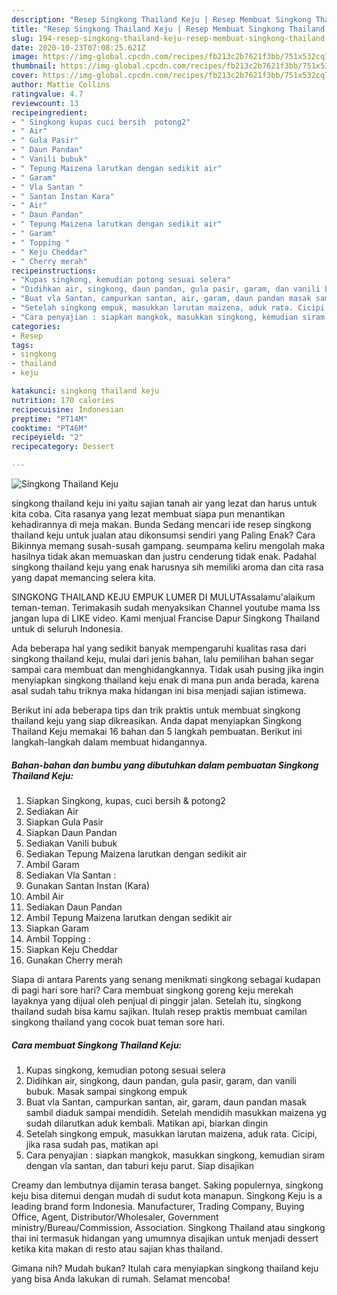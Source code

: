 ```yaml
---
description: "Resep Singkong Thailand Keju | Resep Membuat Singkong Thailand Keju Yang Lezat"
title: "Resep Singkong Thailand Keju | Resep Membuat Singkong Thailand Keju Yang Lezat"
slug: 194-resep-singkong-thailand-keju-resep-membuat-singkong-thailand-keju-yang-lezat
date: 2020-10-23T07:08:25.621Z
image: https://img-global.cpcdn.com/recipes/fb213c2b7621f3bb/751x532cq70/singkong-thailand-keju-foto-resep-utama.jpg
thumbnail: https://img-global.cpcdn.com/recipes/fb213c2b7621f3bb/751x532cq70/singkong-thailand-keju-foto-resep-utama.jpg
cover: https://img-global.cpcdn.com/recipes/fb213c2b7621f3bb/751x532cq70/singkong-thailand-keju-foto-resep-utama.jpg
author: Mattie Collins
ratingvalue: 4.7
reviewcount: 13
recipeingredient:
- " Singkong kupas cuci bersih  potong2"
- " Air"
- " Gula Pasir"
- " Daun Pandan"
- " Vanili bubuk"
- " Tepung Maizena larutkan dengan sedikit air"
- " Garam"
- " Vla Santan "
- " Santan Instan Kara"
- " Air"
- " Daun Pandan"
- " Tepung Maizena larutkan dengan sedikit air"
- " Garam"
- " Topping "
- " Keju Cheddar"
- " Cherry merah"
recipeinstructions:
- "Kupas singkong, kemudian potong sesuai selera"
- "Didihkan air, singkong, daun pandan, gula pasir, garam, dan vanili bubuk. Masak sampai singkong empuk"
- "Buat vla Santan, campurkan santan, air, garam, daun pandan masak sambil diaduk sampai mendidih. Setelah mendidih masukkan maizena yg sudah dilarutkan aduk kembali. Matikan api, biarkan dingin"
- "Setelah singkong empuk, masukkan larutan maizena, aduk rata. Cicipi, jika rasa sudah pas, matikan api"
- "Cara penyajian : siapkan mangkok, masukkan singkong, kemudian siram dengan vla santan, dan taburi keju parut. Siap disajikan"
categories:
- Resep
tags:
- singkong
- thailand
- keju

katakunci: singkong thailand keju 
nutrition: 170 calories
recipecuisine: Indonesian
preptime: "PT14M"
cooktime: "PT46M"
recipeyield: "2"
recipecategory: Dessert

---
```



![Singkong Thailand Keju](https://img-global.cpcdn.com/recipes/fb213c2b7621f3bb/751x532cq70/singkong-thailand-keju-foto-resep-utama.jpg)


singkong thailand keju ini yaitu sajian tanah air yang lezat dan harus untuk kita coba. Cita rasanya yang lezat membuat siapa pun menantikan kehadirannya di meja makan.
Bunda Sedang mencari ide resep singkong thailand keju untuk jualan atau dikonsumsi sendiri yang Paling Enak? Cara Bikinnya memang susah-susah gampang. seumpama keliru mengolah maka hasilnya tidak akan memuaskan dan justru cenderung tidak enak. Padahal singkong thailand keju yang enak harusnya sih memiliki aroma dan cita rasa yang dapat memancing selera kita.

SINGKONG THAILAND KEJU EMPUK LUMER DI MULUTAssalamu&#39;alaikum teman-teman. Terimakasih sudah menyaksikan Channel youtube mama Iss jangan lupa di LIKE video. Kami menjual Francise Dapur Singkong Thailand untuk di seluruh Indonesia.

Ada beberapa hal yang sedikit banyak mempengaruhi kualitas rasa dari singkong thailand keju, mulai dari jenis bahan, lalu pemilihan bahan segar sampai cara membuat dan menghidangkannya. Tidak usah pusing jika ingin menyiapkan singkong thailand keju enak di mana pun anda berada, karena asal sudah tahu triknya maka hidangan ini bisa menjadi sajian istimewa.


Berikut ini ada beberapa tips dan trik praktis untuk membuat singkong thailand keju yang siap dikreasikan. Anda dapat menyiapkan Singkong Thailand Keju memakai 16 bahan dan 5 langkah pembuatan. Berikut ini langkah-langkah dalam membuat hidangannya.

<!--inarticleads1-->

##### Bahan-bahan dan bumbu yang dibutuhkan dalam pembuatan Singkong Thailand Keju:

1. Siapkan  Singkong, kupas, cuci bersih &amp; potong2
1. Sediakan  Air
1. Siapkan  Gula Pasir
1. Siapkan  Daun Pandan
1. Sediakan  Vanili bubuk
1. Sediakan  Tepung Maizena larutkan dengan sedikit air
1. Ambil  Garam
1. Sediakan  Vla Santan :
1. Gunakan  Santan Instan (Kara)
1. Ambil  Air
1. Sediakan  Daun Pandan
1. Ambil  Tepung Maizena larutkan dengan sedikit air
1. Siapkan  Garam
1. Ambil  Topping :
1. Siapkan  Keju Cheddar
1. Gunakan  Cherry merah


Siapa di antara Parents yang senang menikmati singkong sebagai kudapan di pagi hari sore hari? Cara membuat singkong goreng keju merekah layaknya yang dijual oleh penjual di pinggir jalan. Setelah itu, singkong thailand sudah bisa kamu sajikan. Itulah resep praktis membuat camilan singkong thailand yang cocok buat teman sore hari. 

<!--inarticleads2-->

##### Cara membuat Singkong Thailand Keju:

1. Kupas singkong, kemudian potong sesuai selera
1. Didihkan air, singkong, daun pandan, gula pasir, garam, dan vanili bubuk. Masak sampai singkong empuk
1. Buat vla Santan, campurkan santan, air, garam, daun pandan masak sambil diaduk sampai mendidih. Setelah mendidih masukkan maizena yg sudah dilarutkan aduk kembali. Matikan api, biarkan dingin
1. Setelah singkong empuk, masukkan larutan maizena, aduk rata. Cicipi, jika rasa sudah pas, matikan api
1. Cara penyajian : siapkan mangkok, masukkan singkong, kemudian siram dengan vla santan, dan taburi keju parut. Siap disajikan


Creamy dan lembutnya dijamin terasa banget. Saking populernya, singkong keju bisa ditemui dengan mudah di sudut kota manapun. Singkong Keju is a leading brand form Indonesia. Manufacturer, Trading Company, Buying Office, Agent, Distributor/Wholesaler, Government ministry/Bureau/Commission, Association. Singkong Thailand atau singkong thai ini termasuk hidangan yang umumnya disajikan untuk menjadi dessert ketika kita makan di resto atau sajian khas thailand. 

Gimana nih? Mudah bukan? Itulah cara menyiapkan singkong thailand keju yang bisa Anda lakukan di rumah. Selamat mencoba!
